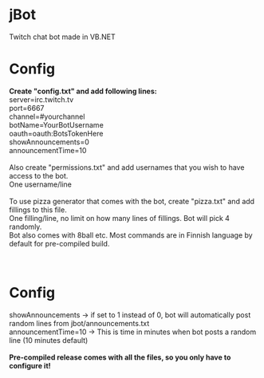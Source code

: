 # jBot
Twitch chat bot made in VB.NET

# Config
<b>Create "config.txt" and add following lines:</b>
<br />
server=irc.twitch.tv<br />
port=6667<br />
channel=#yourchannel<br />
botName=YourBotUsername<br />
oauth=oauth:BotsTokenHere<br />
showAnnouncements=0<br />
announcementTime=10
<br />
<br />
Also create "permissions.txt" and add usernames that you wish to have access to the bot.<br />
One username/line<br />
<br />
To use pizza generator that comes with the bot, create "pizza.txt" and add fillings to this file.<br />
One filling/line, no limit on how many lines of fillings. Bot will pick 4 randomly.<br />
Bot also comes with 8ball etc. Most commands are in Finnish language by default for pre-compiled build.<br />
<br />
<br />
# Config
showAnnouncements -> if set to 1 instead of 0, bot will automatically post random lines from jbot/announcements.txt<br />
announcementTime=10 -> This is time in minutes when bot posts a random line (10 minutes default)
<br />
<br />
<b>Pre-compiled release comes with all the files, so you only have to configure it!</b>
